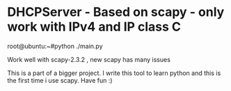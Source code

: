 # DHCPServer - Based on scapy - only work with IPv4 and IP class C

root@ubuntu:~#python ./main.py

Work well with scapy-2.3.2 , new scapy has many issues

This is a part of a bigger project. I write this tool to learn python and this is the first time i use scapy. Have fun :)
